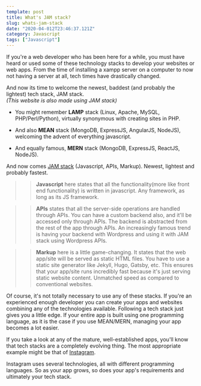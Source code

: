 ```yaml
---
template: post
title: What's JAM stack?
slug: whats-jam-stack
date: "2020-04-012T23:46:37.121Z"
category: Javascript
tags: ["Javascript"]
---
```


If you're a web developer who has been here for a while, you must have heard or used some of these technology stacks to develop your websites or web apps.
From the time of installing a xampp server on a computer to now not having a server at all, tech times have drastically changed.

And now its time to welcome the newest, baddest (and probably the lightest) tech stack, JAM stack.  
_(This website is also made using JAM stack)_

- You might remember **LAMP** stack (Linux, Apache, MySQL, PHP/Perl/Python), virtually synonymous with creating sites in PHP.

- And also **MEAN** stack (MongoDB, ExpressJS, AngularJS, NodeJS), welcoming the advent of everything javascript.

- And equally famous, **MERN** stack (MongoDB, ExpressJS, ReactJS, NodeJS).

And now comes [JAM stack](https://jamstack.org/) (Javascript, APIs, Markup). Newest, lightest and probably fastest.

> > **Javascript** here states that all the functionality(more like front end functionality) is written in javascript. Any framework, as long as its JS framework.

> > **APIs** states that all the server-side operations are handled through APIs. You can have a custom backend also, and it'll be accessed only through APIs. The backend is abstracted from the rest of the app through APIs. An increasingly famous trend is having your backend with Wordpress and using it with JAM stack using Wordpress APIs.

> > **Markup** here is a little game-changing. It states that the web app/site will be served as static HTML files. You have to use a static site generator like Jekyll, Hugo, Gatsby, etc. This ensures that your app/site runs incredibly fast because it's just serving static website content. Unmatched speed as compared to conventional websites.

Of course, it's not totally necessary to use any of these stacks. If you're an experienced enough developer you can create your apps and websites combining any of the technologies available. Following a tech stack just gives you a little edge. If your entire app is built using one programming language, as it is the case if you use MEAN/MERN, managing your app becomes a lot easier.

If you take a look at any of the mature, well-established apps, you'll know that tech stacks are a completely evolving thing. The most appropriate example might be that of [Instagram](https://stackshare.io/instagram/instagram).

Instagram uses several technologies, all with different programming languages. So as your app grows, so does your app's requirements and ultimately your tech stack.
